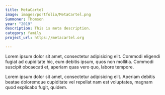 ```yaml
---
title: MetaCartel
image: images/portfolio/MetaCartel.png
Summoner: Thomson
year: "2019"
description: This is meta description.
category: family
project_url: https://metacartel.org

---
```

Lorem ipsum dolor sit amet, consectetur adipisicing elit. Commodi eligendi fugiat ad cupiditate hic, eum debitis ipsum, quos non mollitia. Commodi suscipit obcaecati et, aperiam quas vero quo, labore tempore.

Lorem ipsum dolor sit amet, consectetur adipisicing elit. Aperiam debitis beatae doloremque cupiditate vel repellat nam est voluptates, magnam quod explicabo fugit, quidem.